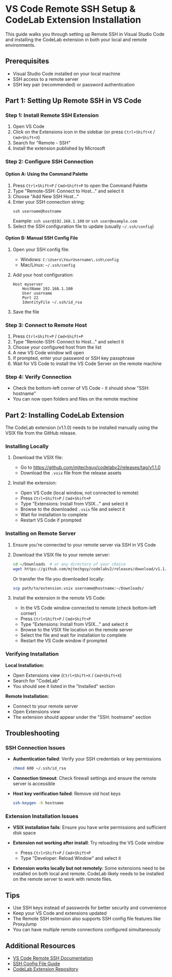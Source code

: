 # VS Code Remote SSH Setup & CodeLab Extension Installation

This guide walks you through setting up Remote SSH in Visual Studio Code and installing the CodeLab extension in both your local and remote environments.

## Prerequisites

- Visual Studio Code installed on your local machine
- SSH access to a remote server
- SSH key pair (recommended) or password authentication

## Part 1: Setting Up Remote SSH in VS Code

### Step 1: Install Remote SSH Extension

1. Open VS Code
2. Click on the Extensions icon in the sidebar (or press `Ctrl+Shift+X` / `Cmd+Shift+X`)
3. Search for "Remote - SSH"
4. Install the extension published by Microsoft

### Step 2: Configure SSH Connection

#### Option A: Using the Command Palette

1. Press `Ctrl+Shift+P` / `Cmd+Shift+P` to open the Command Palette
2. Type "Remote-SSH: Connect to Host..." and select it
3. Choose "Add New SSH Host..."
4. Enter your SSH connection string:
   ```
   ssh username@hostname
   ```
   Example: `ssh user@192.168.1.100` or `ssh user@example.com`
5. Select the SSH configuration file to update (usually `~/.ssh/config`)

#### Option B: Manual SSH Config File

1. Open your SSH config file:
   - Windows: `C:\Users\YourUsername\.ssh\config`
   - Mac/Linux: `~/.ssh/config`

2. Add your host configuration:
   ```
   Host myserver
       HostName 192.168.1.100
       User username
       Port 22
       IdentityFile ~/.ssh/id_rsa
   ```

3. Save the file

### Step 3: Connect to Remote Host

1. Press `Ctrl+Shift+P` / `Cmd+Shift+P`
2. Type "Remote-SSH: Connect to Host..." and select it
3. Choose your configured host from the list
4. A new VS Code window will open
5. If prompted, enter your password or SSH key passphrase
6. Wait for VS Code to install the VS Code Server on the remote machine

### Step 4: Verify Connection

- Check the bottom-left corner of VS Code - it should show "SSH: hostname"
- You can now open folders and files on the remote machine

## Part 2: Installing CodeLab Extension

The CodeLab extension (v1.1.0) needs to be installed manually using the VSIX file from the GitHub release.

### Installing Locally

1. Download the VSIX file:
   - Go to https://github.com/mjtechguy/codelabv2/releases/tag/v1.1.0
   - Download the `.vsix` file from the release assets

2. Install the extension:
   - Open VS Code (local window, not connected to remote)
   - Press `Ctrl+Shift+P` / `Cmd+Shift+P`
   - Type "Extensions: Install from VSIX..." and select it
   - Browse to the downloaded `.vsix` file and select it
   - Wait for installation to complete
   - Restart VS Code if prompted

### Installing on Remote Server

1. Ensure you're connected to your remote server via SSH in VS Code

2. Download the VSIX file to your remote server:
   ```bash
   cd ~/Downloads  # or any directory of your choice
   wget https://github.com/mjtechguy/codelabv2/releases/download/v1.1.0/[filename].vsix
   ```

   Or transfer the file you downloaded locally:
   ```bash
   scp path/to/extension.vsix username@hostname:~/Downloads/
   ```

3. Install the extension in the remote VS Code:
   - In the VS Code window connected to remote (check bottom-left corner)
   - Press `Ctrl+Shift+P` / `Cmd+Shift+P`
   - Type "Extensions: Install from VSIX..." and select it
   - Browse to the VSIX file location on the remote server
   - Select the file and wait for installation to complete
   - Restart the VS Code window if prompted

### Verifying Installation

**Local Installation:**
- Open Extensions view (`Ctrl+Shift+X` / `Cmd+Shift+X`)
- Search for "CodeLab"
- You should see it listed in the "Installed" section

**Remote Installation:**
- Connect to your remote server
- Open Extensions view
- The extension should appear under the "SSH: hostname" section

## Troubleshooting

### SSH Connection Issues

- **Authentication failed**: Verify your SSH credentials or key permissions
  ```bash
  chmod 600 ~/.ssh/id_rsa
  ```

- **Connection timeout**: Check firewall settings and ensure the remote server is accessible

- **Host key verification failed**: Remove old host keys
  ```bash
  ssh-keygen -R hostname
  ```

### Extension Installation Issues

- **VSIX installation fails**: Ensure you have write permissions and sufficient disk space

- **Extension not working after install**: Try reloading the VS Code window
  - Press `Ctrl+Shift+P` / `Cmd+Shift+P`
  - Type "Developer: Reload Window" and select it

- **Extension works locally but not remotely**: Some extensions need to be installed on both local and remote. CodeLab likely needs to be installed on the remote server to work with remote files.

## Tips

- Use SSH keys instead of passwords for better security and convenience
- Keep your VS Code and extensions updated
- The Remote SSH extension also supports SSH config file features like ProxyJump
- You can have multiple remote connections configured simultaneously

## Additional Resources

- [VS Code Remote SSH Documentation](https://code.visualstudio.com/docs/remote/ssh)
- [SSH Config File Guide](https://www.ssh.com/academy/ssh/config)
- [CodeLab Extension Repository](https://github.com/mjtechguy/codelabv2)
